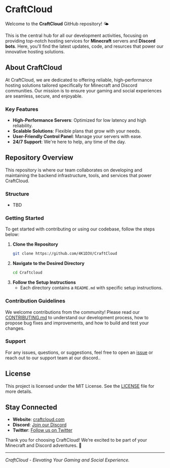 # CraftCloud

Welcome to the **CraftCloud** GitHub repository! 🌤️

This is the central hub for all our development activities, focusing on providing top-notch hosting services for **Minecraft** servers and **Discord bots**. Here, you'll find the latest updates, code, and resurces that power our innovative hosting solutions.

## About CraftCloud

At CraftCloud, we are dedicated to offering reliable, high-performance hosting solutions tailored specifically for Minecraft and Discord communities. Our mission is to ensure your gaming and social experiences are seamless, secure, and enjoyable.

### Key Features

- **High-Performance Servers**: Optimized for low latency and high reliability.
- **Scalable Solutions**: Flexible plans that grow with your needs.
- **User-Friendly Control Panel**: Manage your servers with ease.
- **24/7 Support**: We're here to help, any time of the day.

## Repository Overview

This repository is where our team collaborates on developing and maintaining the backend infrastructure, tools, and services that power CraftCloud.

### Structure

- TBD

### Getting Started

To get started with contributing or using our codebase, follow the steps below:

1. **Clone the Repository**
    ```sh
    git clone https://github.com/4K1D3V/CraftCloud
    ```
2. **Navigate to the Desired Directory**
    ```sh
    cd Craftcloud
    ```
3. **Follow the Setup Instructions**
    - Each directory contains a `README.md` with specific setup instructions.

### Contribution Guidelines

We welcome contributions from the community! Please read our [CONTRIBUTING.md](CONTRIBUTING.md) to understand our development process, how to propose bug fixes and improvements, and how to build and test your changes.

### Support

For any issues, questions, or suggestions, feel free to open an [issue](https://github.com/4K1D3V/CraftCloud/issues) or reach out to our support team at our discord..

## License

This project is licensed under the MIT License. See the [LICENSE](LICENSE) file for more details.

## Stay Connected

- **Website**: [craftcloud.com](https://test.com)
- **Discord**: [Join our Discord](https://discord.gg/WyQWYdE5we)
- **Twitter**: [Follow us on Twitter](https://twitter.com/bensmatthews10)

Thank you for choosing CraftCloud! We’re excited to be part of your Minecraft and Discord adventures. 🚀

---

*CraftCloud - Elevating Your Gaming and Social Experience.*
